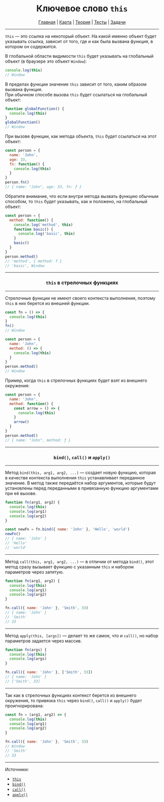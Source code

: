 <div align="center">

# Ключевое слово `this`

[Главная](https://github.com/dollaween/junior-roadmap/)
|
[Карта](/roadmap/README.md)
|
[Теория](/theory/README.md)
|
[Тесты](/tests/README.md)
|
[Задачи](/tasks/README.md)

</div>

---

`this` — это ссылка на некоторый объект. На какой именно объект будет указывать ссылка, зависит от того, где и как была вызвана функция, в котором он содержится.

В глобальной области видимости `this` будет указывать на глобальный объект (в браузере это объект `Window`):
```js
console.log(this)
// Window
```

В пределах функции значение `this` зависит от того, каким образом вызвана функция.  
При обычном способе вызова `this` будет ссылаться на глобальный объект:
```js
function globalFunction() {
  console.log(this)
}
globalFunction()
// Window
```

При вызове функции, как метода объекта, `this` будет ссылаться на этот объект:
```js
const person = {
  name: 'John',
  age: 33,
  fn: function() {
    console.log(this)
  }
}
person.fn()
// { name: "John", age: 33, fn: ƒ }
```

Обратите внимание, что если внутри метода вызвать функцию обычным способом, то `this` будет указывать, как и положено, на глобальный объект:
```js
const person = {
  method: function() {
    console.log('method', this)
    function basic() {
      console.log('basic', this)
    }
    basic()
  }
}
person.method()
// 'method', { method: f }
// 'basic', Window
```

---


<div align="center">

### `this` в стрелочных функциях

</div>

---

Стрелочные функции не имеют своего контекста выполнения, поэтому `this` в них берется из внешней функции.

```js
const fn = () => {
  console.log(this)
}
fn()
// Window
```

```js
const person = {
  name: 'John',
  method: () => {
    console.log(this)
  }
}
person.method()
// Window
```

Пример, когда `this` в стрелочных функциях будет взят из внешнего окружения:
```js
const person = {
  name: 'John',
  method: function() {
    const arrow = () => {
      console.log(this)
    }
    arrow()
  }
}
person.method()
// { name: "John", method: ƒ }
```

---

<div align="center">

### `bind()`, `call()` и `apply()`

</div>

---

Метод `bind(this, arg1, arg2, ...)` — создает новую функцию, которая в качестве контекста выполнения `this` устанавливает переданное значение. В метод также передаётся набор аргументов, которые будут установлены перед переданными в привязанную функцию аргументами при её вызове.

```js
function fn(arg1, arg2) {
  console.log(this)
  console.log(arg1)
  console.log(arg2)
}

const newFn = fn.bind({ name: 'John' }, 'Hello', 'world')
newFn()
// { name: 'John' }
// 'Hello'
// 'world'
```

---

Метод `call(this, arg1, arg2, ...)` — в отличии от метода `bind()`, этот метод сразу вызывает функцию с указанным `this` и набором параметров через запятую.
```js
function fn(arg1, arg2) {
  console.log(this)
  console.log(arg1)
  console.log(arg2)
}

fn.call({ name: 'John' }, 'Smith', 33)
// { name: 'John' }
// 'Smith'
// 33
```

---

Метод `apply(this, [args])` — делает то же самое, что и `call()`, но набор параметров задается через массив.
```js
function fn(args) {
  console.log(this)
  console.log(args)
}

fn.call({ name: 'John' }, ['Smith', 33])
// { name: 'John' }
// ['Smith', 33]
```

---

Так как в стрелочных функциях контекст берется из внешнего окружения, то привязка `this` через `bind()`, `call()` и `apply()` будет проигнорирована:
```js
const fn = (arg1, arg2) => {
  console.log(this)
  console.log(arg1)
  console.log(arg2)
}

fn.call({ name: 'John' }, 'Smith', 33)
// Window
// 'Smith'
// 33
```

---

Источники:
* [`this`](https://developer.mozilla.org/ru/docs/Web/JavaScript/Reference/Operators/this)
* [`bind()`](https://developer.mozilla.org/ru/docs/Web/JavaScript/Reference/Global_Objects/Function/bind)
* [`call()`](https://developer.mozilla.org/ru/docs/Web/JavaScript/Reference/Global_Objects/Function/call)
* [`apply()`](https://developer.mozilla.org/ru/docs/Web/JavaScript/Reference/Global_Objects/Function/apply)
